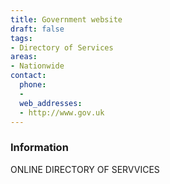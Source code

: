 ```yaml
---
title: Government website
draft: false
tags:
- Directory of Services
areas:
- Nationwide
contact:
  phone:
  -
  web_addresses:
  - http://www.gov.uk
---
```


### Information
ONLINE DIRECTORY OF SERVVICES